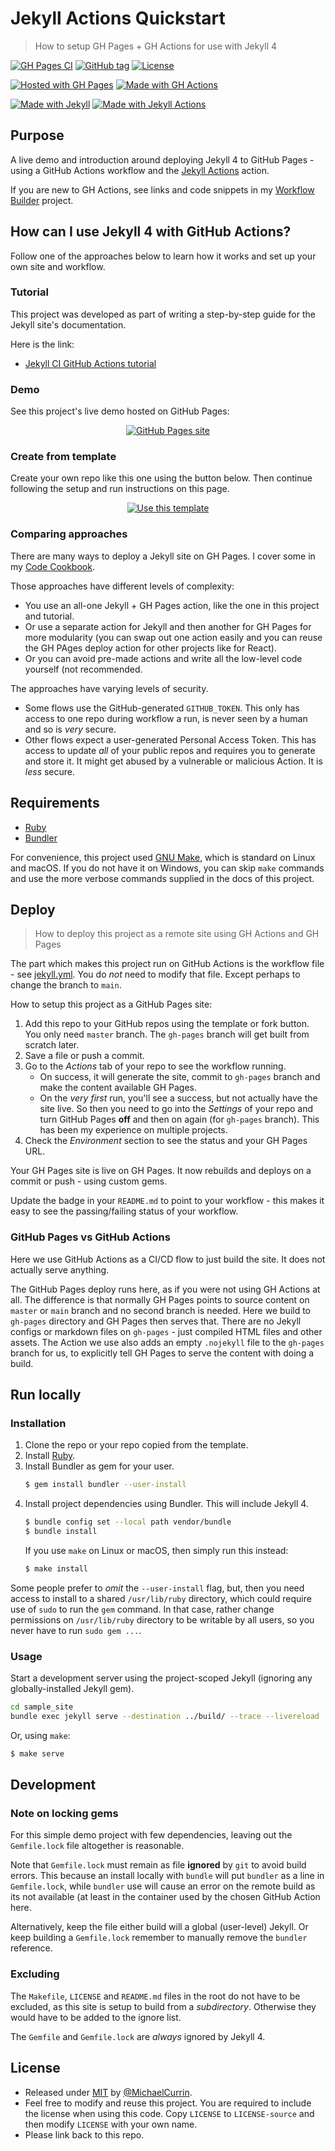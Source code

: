 # Jekyll Actions Quickstart
> How to setup GH Pages + GH Actions for use with Jekyll 4

[![GH Pages CI](https://github.com/MichaelCurrin/jekyll-actions-quickstart/workflows/GH%20Pages%20CI/badge.svg)](https://github.com/MichaelCurrin/jekyll-actions-quickstart/actions?query=workflow:"GH+Pages+CI")
[![GitHub tag](https://img.shields.io/github/tag/MichaelCurrin/jekyll-actions-quickstart)](https://github.com/MichaelCurrin/jekyll-actions-quickstart/tags/)
[![License](https://img.shields.io/badge/License-MIT-blue)](#license)

[![Hosted with GH Pages](https://img.shields.io/badge/Hosted_with-GitHub_Pages-blue?logo=github&logoColor=white)](https://pages.github.com/)
[![Made with GH Actions](https://img.shields.io/badge/CI-GitHub_Actions-blue?logo=github-actions&logoColor=white)](https://github.com/features/actions)

[![Made with Jekyll](https://img.shields.io/badge/Jekyll-4.x-blue?logo=jekyll&logoColor=white)](https://jekyllrb.com)
[![Made with Jekyll Actions](https://img.shields.io/badge/Jekyll_Actions-2.x-blue.svg)](https://github.com/marketplace/actions/jekyll-actions)


## Purpose

A live demo and introduction around deploying Jekyll 4 to GitHub Pages - using a GitHub Actions workflow and the [Jekyll Actions](https://github.com/marketplace/actions/jekyll-actions) action.

If you are new to GH Actions, see links and code snippets in my [Workflow Builder](https://michaelcurrin.github.io/workflow-builder/) project.


## How can I use Jekyll 4 with GitHub Actions?

Follow one of the approaches below to learn how it works and set up your own site and workflow.

### Tutorial

This project was developed as part of writing a step-by-step guide for the Jekyll site's documentation.

Here is the link:

- [Jekyll CI GitHub Actions tutorial](https://jekyllrb.com/docs/continuous-integration/github-actions/)

### Demo

See this project's live demo hosted on GitHub Pages:

<div align="center">

[![GitHub Pages site](https://img.shields.io/badge/site-GitHub_Pages-blue?style=for-the-badge)](https://michaelcurrin.github.io/jekyll-actions-quickstart/)

</div>

### Create from template

Create your own repo like this one using the button below. Then continue following the setup and run instructions on this page.

<div align="center">

[![Use this template](https://img.shields.io/badge/Use_this_template-2ea44f?style=for-the-badge)](https://github.com/MichaelCurrin/jekyll-actions-quickstart/generate)

</div>

### Comparing approaches

There are many ways to deploy a Jekyll site on GH Pages. I cover some in my [Code Cookbook](https://michaelcurrin.github.io/code-cookbook/recipes/ci-cd/github-actions/workflows/jekyll/).

Those approaches have different levels of complexity:

- You use an all-one Jekyll + GH Pages action, like the one in this project and tutorial.
- Or use a separate action for Jekyll and then another for GH Pages for more modularity (you can swap out one action easily and you can reuse the GH PAges deploy action for other projects like for React).
- Or you can avoid pre-made actions and write all the low-level code yourself (not recommended.

The approaches have varying levels of security.

- Some flows use the GitHub-generated `GITHUB_TOKEN`. This only has access to one repo during workflow a run, is never seen by a human and so is _very_ secure.
- Other flows expect a user-generated Personal Access Token. This has access to update _all_ of your public repos and requires you to generate and store it. It might get abused by a vulnerable or malicious Action. It is _less_ secure.


## Requirements

- [Ruby](https://www.ruby-lang.org/)
- [Bundler](https://bundler.io)

For convenience, this project used [GNU Make](https://www.gnu.org/software/make/), which is standard on Linux and macOS. If you do not have it on Windows, you can skip `make` commands and use the more verbose commands supplied in the docs of this project.


## Deploy
> How to deploy this project as a remote site using GH Actions and GH Pages

The part which makes this project run on GitHub Actions is the workflow file - see [jekyll.yml](/.github/workflows/jekyll.yml). You do _not_ need to modify that file. Except perhaps to change the branch to `main`.

How to setup this project as a GitHub Pages site:

1. Add this repo to your GitHub repos using the template or fork button. You only need `master` branch. The `gh-pages` branch will get built from scratch later.
2. Save a file or push a commit.
2. Go to the _Actions_ tab of your repo to see the workflow running.
    - On success, it will generate the site, commit to `gh-pages` branch and make the content available GH Pages.
    - On the _very first_ run, you'll see a success, but not actually have the site live. So then you need to go into the _Settings_ of your repo and turn GitHub Pages **off** and then on again (for `gh-pages` branch). This has been my experience on multiple projects.
5. Check the _Environment_ section to see the status and your GH Pages URL.

Your GH Pages site is live on GH Pages. It now rebuilds and deploys on a commit or push - using custom gems.

Update the badge in your `README.md` to point to your workflow - this makes it easy to see the passing/failing status of your workflow.

### GitHub Pages vs GitHub Actions

Here we use GitHub Actions as a CI/CD flow to just build the site. It does not actually serve anything.

The GitHub Pages deploy runs here, as if you were not using GH Actions at all. The difference is that normally GH Pages points to source content on `master` or `main` branch and no second branch is needed. Here we build to `gh-pages` directory and GH Pages then serves that. There are no Jekyll configs or markdown files on `gh-pages` - just compiled HTML files and other assets. The Action we use also adds an empty `.nojekyll` file to the `gh-pages` branch for us, to explicitly tell GH Pages to serve the content with doing a build.


## Run locally

### Installation

1. Clone the repo or your repo copied from the template.
2. Install [Ruby](https://www.ruby-lang.org/en/documentation/installation/#package-management-systems).
3. Install Bundler as gem for your user.
    ```sh
    $ gem install bundler --user-install
    ```
4. Install project dependencies using Bundler. This will include Jekyll 4.
    ```sh
    $ bundle config set --local path vendor/bundle
    $ bundle install
    ```
    If you use `make` on Linux or macOS, then simply run this instead:
    ```sh
    $ make install
    ```

Some people prefer to _omit_ the `--user-install` flag, but, then you need access to install to a shared `/usr/lib/ruby` directory, which could require use of `sudo` to run the `gem` command. In that case, rather change permissions on `/usr/lib/ruby` directory to be writable by all users, so you never have to run `sudo gem ...`.

### Usage

Start a development server using the project-scoped Jekyll (ignoring any globally-installed Jekyll gem).

```sh
cd sample_site
bundle exec jekyll serve --destination ../build/ --trace --livereload
```

Or, using `make`:

```sh
$ make serve
```


## Development

<!-- If you've forked this project or used the template so you can make a new site, you can delete this Development section. -->

### Note on locking gems

For this simple demo project with few dependencies, leaving out the `Gemfile.lock` file altogether is reasonable.

Note that `Gemfile.lock` must remain as file **ignored** by `git` to avoid build errors. This because an install locally with `bundle` will put `bundler` as a line in `Gemfile.lock`, while `bundler` use will cause an error on the remote build as its not available (at least in the container used by the chosen GitHub Action here.

Alternatively, keep the file either build will a global (user-level) Jekyll. Or keep building a `Gemfile.lock` remember to manually remove the `bundler` reference.

### Excluding

The `Makefile`, `LICENSE` and `README.md` files in the root do not have to be excluded, as this site is setup to build from a _subdirectory_. Otherwise they would have to be added to the ignore list.

The `Gemfile` and `Gemfile.lock` are _always_ ignored by Jekyll 4.


## License

- Released under [MIT](/LICENSE) by [@MichaelCurrin](https://github.com/MichaelCurrin).
- Feel free to modify and reuse this project. You are required to include the license when using this code. Copy `LICENSE` to `LICENSE-source` and then modify `LICENSE` with your own name.
- Please link back to this repo.
